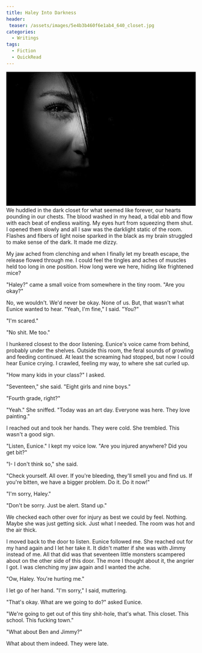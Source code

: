 ```yaml
---
title: Haley Into Darkness
header:
 teaser: /assets/images/5e4b3b460f6e1ab4_640_closet.jpg
categories:
  - Writings
tags:
  - Fiction
  - QuickRead
---
```

<img src="/assets/images/5e4b3b460f6e1ab4_640_closet.jpg">We huddled in the dark closet for what seemed like forever, our hearts pounding in our chests. The blood washed in my head, a tidal ebb and flow with each beat of endless waiting. My eyes hurt from squeezing them shut. I opened them slowly and all I saw was the darklight static of the room. Flashes and fibers of light noise sparked in the black as my brain struggled to make sense of the dark. It made me dizzy.

My jaw ached from clenching and when I finally let my breath escape, the release flowed through me. I could feel the tingles and aches of muscles held too long in one position. How long were we here, hiding like frightened mice?

"Haley?" came a small voice from somewhere in the tiny room. "Are you okay?"

No, we wouldn't. We'd never be okay. None of us. But, that wasn't what Eunice wanted to hear. "Yeah, I'm fine," I said. "You?"

"I'm scared."

"No shit. Me too."

I hunkered closest to the door listening. Eunice's voice came from behind, probably under the shelves. Outside this room, the feral sounds of growling and feeding continued. At least the screaming had stopped, but now I could hear Eunice crying. I crawled, feeling my way, to where she sat curled up.

"How many kids in your class?" I asked.

"Seventeen," she said. "Eight girls and nine boys."

"Fourth grade, right?"

"Yeah." She sniffed. "Today was an art day. Everyone was here. They love painting."

I reached out and took her hands. They were cold. She trembled. This wasn't a good sign.

"Listen, Eunice." I kept my voice low. "Are you injured anywhere? Did you get bit?"

"I- I don't think so," she said.

"Check yourself. All over. If you're bleeding, they'll smell you and find us. If you're bitten, we have a bigger problem. Do it. Do it now!"

"I'm sorry, Haley."

"Don't be sorry. Just be alert. Stand up."

We checked each other over for injury as best we could by feel. Nothing. Maybe she was just getting sick. Just what I needed. The room was hot and the air thick.

I moved back to the door to listen. Eunice followed me. She reached out for my hand again and I let her take it. It didn't matter if she was with Jimmy instead of me. All that did was that seventeen little monsters scampered about on the other side of this door. The more I thought about it, the angrier I got. I was clenching my jaw again and I wanted the ache.

"Ow, Haley. You're hurting me."

I let go of her hand. "I'm sorry," I said, muttering.

"That's okay. What are we going to do?" asked Eunice.

"We're going to get out of this tiny shit-hole, that's what. This closet. This school. This fucking town."

"What about Ben and Jimmy?"

What about them indeed. They were late.